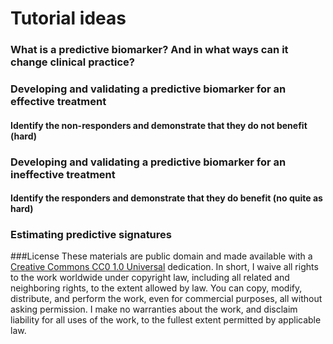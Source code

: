 Tutorial ideas
==============

### What is a predictive biomarker? And in what ways can it change clinical practice? 

### Developing and validating a predictive biomarker for an effective treatment

#### Identify the non-responders and demonstrate that they do not benefit (hard)

### Developing and validating a predictive biomarker for an ineffective treatment

#### Identify the responders and demonstrate that they do benefit (no quite as hard)


### Estimating predictive signatures

###License
These materials are public domain and made available with a [Creative Commons CC0 1.0 Universal](http://creativecommons.org/publicdomain/zero/1.0/legalcode) dedication. In short, I waive all rights to the work worldwide under copyright law, including all related and neighboring rights, to the extent allowed by law. You can copy, modify, distribute, and perform the work, even for commercial purposes, all without asking permission. I make no warranties about the work, and disclaim liability for all uses of the work, to the fullest extent permitted by applicable law.